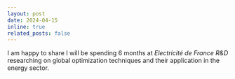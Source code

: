 ```yaml
---
layout: post
date: 2024-04-15
inline: true
related_posts: false
---
```


I am happy to share I will be spending 6 months at _Electricité de France R&D_ researching on global optimization techniques and their application in the energy sector.
